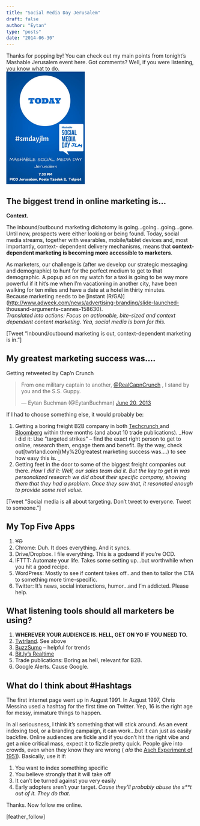 ```yaml
---
title: "Social Media Day Jerusalem"
draft: false
author: "Eytan"
type: "posts"
date: "2014-06-30"
---
```

Thanks for popping by! You can check out my main points from tonight’s
Mashable Jerusalem event here. Got comments? Well, if you were listening, you
know what to do.  
![SMDJER](socialmediajerusalem.png)

## The biggest trend in online marketing is…

**Context.**

The inbound/outbound marketing dichotomy is going…going…going…gone. Until now,
prospects were either looking or being found. Today, social media streams,
together with wearables, mobile/tablet devices and, most importantly, context-
dependent delivery mechanisms, means that **context-dependent marketing is
becoming more accessible to marketers**.

As marketers, our challenge is (after we develop our strategic messaging and
demographic) to hunt for the perfect medium to get to that demographic. A
popup ad on my watch for a taxi is going to be way more powerful if it hit’s
me when I’m vacationing in another city, have been walking for ten miles and
have a date at a hotel in thirty minutes.  
Because marketing needs to be [instant
(R/GA)](http://www.adweek.com/news/advertising-branding/slide-launched-
thousand-arguments-cannes-158630).  
_Translated into actions: Focus on actionable, bite-sized and context
dependent content marketing. Yea, social media is born for this._

[Tweet “Inbound/outbound marketing is out, context-dependent marketing is
in.”]

## My greatest marketing success was….

Getting retweeted by Cap’n Crunch

> From one military captain to another,
> [@RealCapnCrunch](https://twitter.com/RealCapnCrunch) , I stand by you and
> the S.S. Guppy.
>
> — Eytan Buchman (@EytanBuchman) [June 20,
> 2013](https://twitter.com/EytanBuchman/statuses/347651826860060672)

  
If I had to choose something else, it would probably be:

  1. Getting a boring freight B2B company in both [Techcrunch ](techcrunch.com/2014/03/25/freightos/)and [Bloomberg](bloomberg.com/news/2014-06-19/digital-shipping-platforms-cutting-684-million-errors.html) within three months (and about 10 trade publications). _How I did it: Use “targeted strikes” – find the exact right person to get to online, research them, engage them and benefit. By the way, check out[twtrland.com](My%20greatest marketing success was....) to see how easy this is. _
  2. Getting feet in the door to some of the biggest freight companies out there. _How I did it: Well, our sales team did it. But the key to get in was personalized research we did about their specific company, showing them that they had a problem. Once they saw that, it resonated enough to provide some real value._

[Tweet “Social media is all about targeting. Don’t tweet to everyone. Tweet to
someone.”]

## My Top Five Apps

  1. ~~YO~~
  2. Chrome: Duh. It does everything. And it syncs.
  3. Drive/Dropbox. I file everything. This is a godsend if you’re OCD.
  4. IFTTT: Automate your life. Takes some setting up…but worthwhile when you hit a good recipe.
  5. WordPress: Mostly to see if content takes off…and then to tailor the CTA to something more time-specific.
  6. Twitter: It’s news, social interactions, humor…and I’m addicted. Please help.

## What listening tools should all marketers be using?

  1. **WHEREVER YOUR AUDIENCE IS. HELL, GET ON YO IF YOU NEED TO.**
  2. [Twtrland](twtrland.com). See above
  3. [BuzzSumo](buzzsumo.com) – helpful for trends
  4. [Bit.ly’s Realtime](rt.ly)
  5. Trade publications: Boring as hell, relevant for B2B.
  6. Google Alerts. Cause Google.

## What do I think about #Hashtags

The first internet page went up in August 1991. In August 1997, Chris Messina
used a hashtag for the first time on Twitter. Yep, 16 is the right age for
messy, immature things to happen.

In all seriousness, I think it’s something that will stick around. As an event
indexing tool, or a branding campaign, it can work…but it can just as easily
backfire. Online audiences are fickle and if you don’t hit the right vibe and
get a nice critical mass, expect it to fizzle pretty quick. People give into
crowds, even when they know they are wrong ( _ala_ the [Asch Experiment of
1951](http://www.simplypsychology.org/asch-conformity.html)). Basically, use
it if:

  1. You want to index something specific
  2. You believe strongly that it will take off
  3. It can’t be turned against you very easily
  4. Early adopters aren’t your target. _Cause they’ll probably abuse the s**t out of it. They do that._

Thanks. Now follow me online.

[feather_follow]

